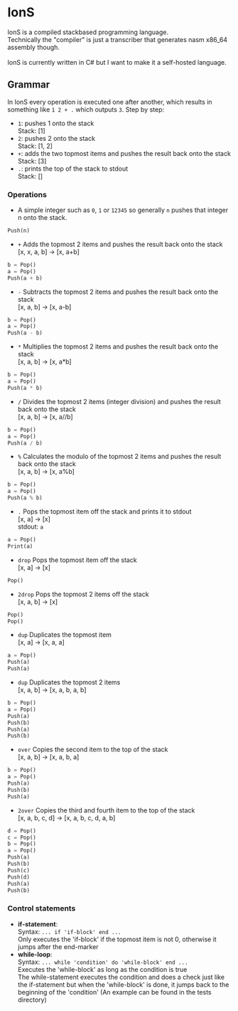 # IonS
IonS is a compiled stackbased programming language.\
Technically the "compiler" is just a transcriber that generates nasm x86_64 assembly though.\
\
IonS is currently written in C# but I want to make it a self-hosted language.

## Grammar
In IonS every operation is executed one after another, which results in something like ``` 1 2 + . ``` which outputs ```3```.
Step by step:
- ```1```: pushes 1 onto the stack\
Stack: [1]
- ```2```: pushes 2 onto the stack\
Stack: [1, 2]
- ```+```: adds the two topmost items and pushes the result back onto the stack\
Stack: [3]
- ```.```: prints the top of the stack to stdout\
Stack: []
### Operations
* A simple integer such as ```0```, ```1``` or ```12345``` so generally ```n``` pushes that integer n onto the stack.
``` Python
Push(n)
```
* ```+```
Adds the topmost 2 items and pushes the result back onto the stack\
[x, x, a, b] -> [x, a+b]
``` Python
b = Pop()
a = Pop()
Push(a + b)
```
* ```-```
Subtracts the topmost 2 items and pushes the result back onto the stack\
[x, a, b] -> [x, a-b]
``` Python
b = Pop()
a = Pop()
Push(a - b)
```
* ```*```
Multiplies the topmost 2 items and pushes the result back onto the stack\
[x, a, b] -> [x, a*b]
``` Python
b = Pop()
a = Pop()
Push(a * b)
```
* ```/```
Divides the topmost 2 items (integer division) and pushes the result back onto the stack\
[x, a, b] -> [x, a//b]
``` Python
b = Pop()
a = Pop()
Push(a / b)
```
* ```%```
Calculates the modulo of the topmost 2 items and pushes the result back onto the stack\
[x, a, b] -> [x, a%b]
``` Python
b = Pop()
a = Pop()
Push(a % b)
```
* ```.```
Pops the topmost item off the stack and prints it to stdout\
[x, a] -> [x]\
stdout: ```a```
``` Python
a = Pop()
Print(a)
```
* ```drop```
Pops the topmost item off the stack\
[x, a] -> [x]
``` Python
Pop()
```
* ```2drop```
Pops the topmost 2 items off the stack\
[x, a, b] -> [x]
``` Python
Pop()
Pop()
```
* ```dup```
Duplicates the topmost item\
[x, a] -> [x, a, a]
``` Python
a = Pop()
Push(a)
Push(a)
```
* ```dup```
Duplicates the topmost 2 items\
[x, a, b] -> [x, a, b, a, b]
``` Python
b = Pop()
a = Pop()
Push(a)
Push(b)
Push(a)
Push(b)
```
* ```over```
Copies the second item to the top of the stack\
[x, a, b] -> [x, a, b, a]
``` Python
b = Pop()
a = Pop()
Push(a)
Push(b)
Push(a)
```
* ```2over```
Copies the third and fourth item to the top of the stack\
[x, a, b, c, d] -> [x, a, b, c, d, a, b]
``` Python
d = Pop()
c = Pop()
b = Pop()
a = Pop()
Push(a)
Push(b)
Push(c)
Push(d)
Push(a)
Push(b)
```
### Control statements
* **if-statement**:\
Syntax: ```... if 'if-block' end ...```\
Only executes the 'if-block' if the topmost item is not 0, otherwise it jumps after the end-marker
* **while-loop**:\
Syntax: ```... while 'condition' do 'while-block' end ...```\
Executes the 'while-block' as long as the condition is true\
The while-statement executes the condition and does a check just like the if-statement but when the 'while-block' is done, it jumps back to the beginning of the 'condition' (An example can be found in the tests directory)

